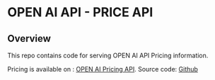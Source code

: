 # OPEN AI API - PRICE API

## Overview
This repo contains code for serving OPEN AI API Pricing information.

Pricing is available on : [OPEN AI Pricing API](https://openai-api-pricing-web-api.onrender.com/openai).
Source code: [Github](https://github.com/kokenconsulting/openai-api-pricing)
